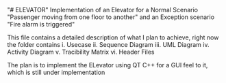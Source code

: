 "# ELEVATOR" 
Implementation of an Elevator for a Normal Scenario "Passenger moving from one floor to another" and an Exception scenario "Fire alarm is triggered"

This file contains a detailed description of what I plan to achieve, right now the folder contains 
i. Usecase
ii. Sequence Diagram
iii. UML Diagram
iv. Activity Diagram
v. Tracibility Matrix
vi. Header Files

The plan is to implement the ELevator using QT C++ for a GUI feel to it, which is still under implementation
